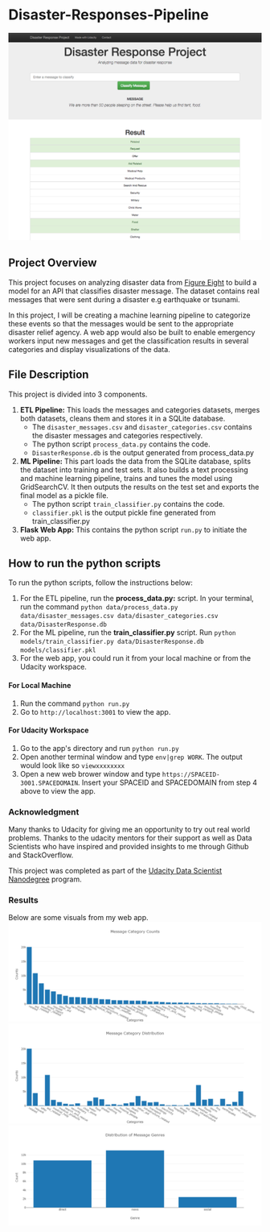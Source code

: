 # Disaster-Responses-Pipeline

![image1](https://github.com/blessokeke/Disaster-Responses-Pipeline/blob/main/images/disaster_response.png)

## Project Overview
This project focuses on analyzing disaster data from [Figure Eight](https://appen.com/) to build a model for an API that classifies disaster message. The dataset contains real messages that were sent during a disaster e.g earthquake or tsunami. 

In this project, I will be creating a machine learning pipeline to categorize these events so that the messages would be sent to the appropriate disaster relief agency. A web app would also be built to enable emergency workers input new messages and get the classification results in several categories and display visualizations of the data.

## File Description
This project is divided into 3 components.
1. **ETL Pipeline:** This loads the messages and categories datasets, merges both datasets, cleans them and stores it in a SQLite database. 
    - The `disaster_messages.csv` and `disaster_categories.csv` contains the disaster messages and categories respectively.
    - The python script `process_data.py` contains the code.
    - `DisasterResponse.db` is the output generated from process_data.py
3. **ML Pipeline:** This part loads the data from the SQLite database, splits the dataset into training and test sets. It also builds a text processing and machine learning pipeline, trains and tunes the model using GridSearchCV. It then outputs the results on the test set and exports the final model as a pickle file. 
    - The python script `train_classifier.py` contains the code.
    - `classifier.pkl` is the output pickle fine generated from train_classifier.py
5. **Flask Web App:** This contains the python script `run.py` to initiate the web app.

## How to run the python scripts
To run the python scripts, follow the instructions below:
1. For the ETL pipeline, run the **process_data.py:** script. In your terminal, run the command `python data/process_data.py data/disaster_messages.csv data/disaster_categories.csv data/DisasterResponse.db`
2. For the ML pipeline, run the **train_classifier.py** script. Run `python models/train_classifier.py data/DisasterResponse.db models/classifier.pkl`
3. For the web app, you could run it from your local machine or from the Udacity workspace.
#### For Local Machine
1. Run the command `python run.py`
2. Go to `http://localhost:3001` to view the app.
#### For Udacity Workspace 
1. Go to the app's directory and run `python run.py`
2. Open another terminal window and type `env|grep WORK`. The output would look like so `viewxxxxxxxx`
3. Open a new web brower window and type `https://SPACEID-3001.SPACEDOMAIN`. Insert your SPACEID and SPACEDOMAIN from step 4 above to view the app.


### Acknowledgment
Many thanks to Udacity for giving me an opportunity to try out real world problems. Thanks to the udacity mentors for their support as well as Data Scientists who have inspired and provided insights to me through Github and StackOverflow.

This project was completed as part of the [Udacity Data Scientist Nanodegree](https://www.udacity.com/course/data-scientist-nanodegree--nd025) program.

### Results
Below are some visuals from my web app.
![image2](https://github.com/blessokeke/Disaster-Responses-Pipeline/blob/main/images/message_category_count.png)
![image3](https://github.com/blessokeke/Disaster-Responses-Pipeline/blob/main/images/message_category_distribution.png)
![image3](https://github.com/blessokeke/Disaster-Responses-Pipeline/blob/main/images/message_genre.png)

